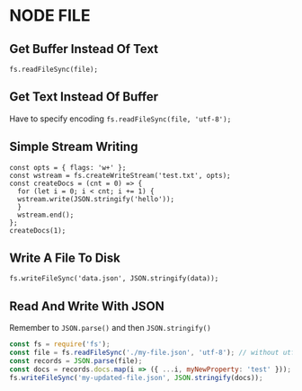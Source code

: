 # NODE FILE

## Get Buffer Instead Of Text
`fs.readFileSync(file);`

## Get Text Instead Of Buffer
Have to specify encoding
`fs.readFileSync(file, 'utf-8');`

## Simple Stream Writing
```
const opts = { flags: 'w+' };
const wstream = fs.createWriteStream('test.txt', opts);
const createDocs = (cnt = 0) => {
  for (let i = 0; i < cnt; i += 1) {
  wstream.write(JSON.stringify('hello'));
  }
  wstream.end();
};
createDocs(1);
```

## Write A File To Disk
`fs.writeFileSync('data.json', JSON.stringify(data));`

## Read And Write With JSON
Remember to `JSON.parse()` and then `JSON.stringify()`
```javascript
const fs = require('fs');
const file = fs.readFileSync('./my-file.json', 'utf-8'); // without utf-8 you get a buffer
const records = JSON.parse(file);
const docs = records.docs.map(i => ({ ...i, myNewProperty: 'test' }));
fs.writeFileSync('my-updated-file.json', JSON.stringify(docs));
```
